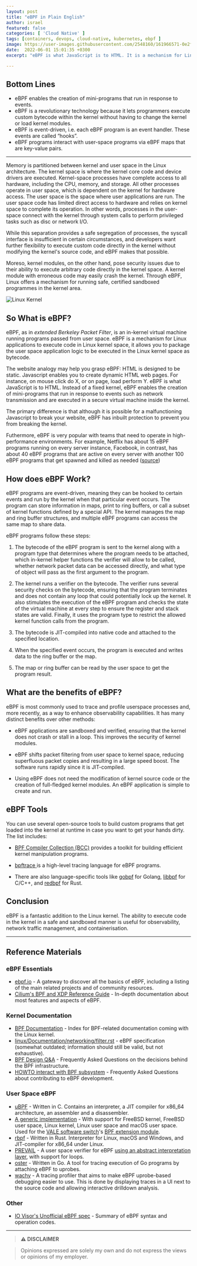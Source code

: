 ```yaml
---
layout: post
title: "eBPF in Plain English"
author: israel
featured: false
categories: [ 'Cloud Native' ]
tags: [containers, devops, cloud-native, kubernetes, ebpf ]
image: https://user-images.githubusercontent.com/2548160/161966571-0e2f2d03-9cc3-499e-b45d-04813ff9d91e.jpeg
date:  2022-06-01 15:01:35 +0300
excerpt: "eBPF is what JavaScript is to HTML. It is a mechanism for Linux applications to execute code in Linux kernel space..."

---
```


  
## Bottom Lines
 
- eBPF enables the creation of mini-programs that run in response to events.
- eBPF is a revolutionary technology because it lets programmers execute custom bytecode within the kernel without having to change the kernel or load kernel modules.
- eBPF is event-driven, i.e. each eBPF program is an event handler. These events are called “hooks”.
- eBPF programs interact with user-space programs via eBPF maps that are key-value pairs.

---

Memory is partitioned between kernel and user space in the Linux architecture. The kernel space is where the kernel core code and device drivers are executed. Kernel-space processes have complete access to all hardware, including the CPU, memory, and storage. All other processes operate in user space, which is dependent on the kernel for hardware access. The user space is the space where user applications are run. The user space code has limited direct access to hardware and relies on kernel space to complete its operation. In other words,  processes in the user-space connect with the kernel through system calls to perform privileged tasks such as disc or network I/O.

While this separation provides a safe segregation of processes, the syscall interface is insufficient in certain circumstances, and developers want further flexibility to execute custom code directly in the kernel without modifying the kernel's source code, and eBPF makes that possible. 

Moreso, kernel modules, on the other hand, pose security issues due to their ability to execute arbitrary code directly in the kernel space. A kernel module with erroneous code may easily crash the kernel. Through eBPF, Linux offers a mechanism for running safe, certified sandboxed programmes in the kernel area.

  <p class="aligncenter">
<img class="lazyimg" alt="Linux Kernel" src="https://user-images.githubusercontent.com/2548160/161970884-4be032c9-bfe6-4eb3-a7a0-08cba88de96a.png"/> 
<br>
</p>

## So What is eBPF?

eBPF, as in _extended Berkeley Packet Filter_, is an in-kernel virtual machine running programs passed from user space. eBPF is a mechanism for Linux applications to execute code in Linux kernel space, it allows you to package the user space application logic to be executed in the Linux kernel space as bytecode. 

The website analogy may help you grasp eBPF: HTML is designed to be static. Javascript enables you to create dynamic HTML web pages. For instance, on mouse click do X, or on page, load perform Y. eBPF is what JavaScript is to HTML. Instead of a fixed kernel, eBPF enables the creation of mini-programs that run in response to events such as network transmission and are executed in a secure virtual machine inside the kernel.

The primary difference is that although it is possible for a malfunctioning Javascript to break your website, eBPF has inbuilt protection to prevent you from breaking the kernel.

Futhermore, eBPF is very popular with teams that need to operate in high-performance environments. For example, Netflix has about 15 eBPF programs running on every server instance, Facebook, in contrast, has about 40 eBPF programs that are active on every server with another 100 eBPF programs that get spawned and killed as needed (<a href="https://www.brendangregg.com/blog/2019-12-02/bpf-a-new-type-of-software.html">source</a>)

## How does eBPF Work?

eBPF programs are event-driven, meaning they can be hooked to certain events and run by the kernel when that particular event occurs. The program can store information in maps, print to ring buffers, or call a subset of kernel functions defined by a special API. The kernel manages the map and ring buffer structures, and multiple eBPF programs can access the same map to share data.


eBPF programs follow these steps:

1. The bytecode of the eBPF program is sent to the kernel along with a program type that determines where the program needs to be attached, which in-kernel helper functions the verifier will allow to be called, whether network packet data can be accessed directly, and what type of object will pass as the first argument to the program.

  

2. The kernel runs a verifier on the bytecode. The verifier runs several security checks on the bytecode, ensuring that the program terminates and does not contain any loop that could potentially lock up the kernel. It also stimulates the execution of the eBPF program and checks the state of the virtual machine at every step to ensure the register and stack states are valid. Finally, it uses the program type to restrict the allowed kernel function calls from the program.

  

3. The bytecode is JIT-compiled into native code and attached to the specified location.

  

4. When the specified event occurs, the program is executed and writes data to the ring buffer or the map.
  

5. The map or ring buffer can be read by the user space to get the program result.


## What are the benefits of eBPF? 

eBPF is most commonly used to trace and profile userspace processes and, more recently, as a way to enhance observability capabilities. It has many distinct benefits over other methods:

- eBPF applications are sandboxed and verified, ensuring that the kernel does not crash or stall in a loop. This improves the security of kernel modules.

- eBPF shifts packet filtering from user space to kernel space, reducing superfluous packet copies and resulting in a large speed boost. The software runs rapidly since it is JIT-compiled.

- Using eBPF does not need the modification of kernel source code or the creation of full-fledged kernel modules. An eBPF application is simple to create and run.


## eBPF Tools

You can use several open-source tools to build custom programs that get loaded into the kernel at runtime in case you want to get your hands dirty. The list includes:

-  <a  href="https://www.containiq.com/post/bcc-tools"  target="_blank"> BPF Compiler Collection (BCC)</a> provides a toolkit for building efficient kernel manipulation programs.

-  <a  href="https://github.com/ajor/bpftrace"  target="_blank"> bpftrace </a> is a high-level tracing language for eBPF programs.

- There are also language-specific tools like <a  href="https://github.com/iovisor/gobpf">gobpf</a> for Golang, <a  href="https://www.containiq.com/post/libbpf">libbpf</a> for C/C++, and <a  href="https://github.com/ingraind/redbpf">redbpf</a> for Rust.


## Conclusion

eBPF is a fantastic addition to the Linux kernel. The ability to execute code in the kernel in a safe and sandboxed manner is useful for observability, network traffic management, and containerisation.

---
  
## Reference Materials

### eBPF Essentials

- [ebpf.io](https://ebpf.io/) - A gateway to discover all the basics of eBPF, including a listing of the main related projects and of community resources.
- [Cilium's BPF and XDP Reference Guide](http://docs.cilium.io/en/latest/bpf/) - In-depth documentation about most features and aspects of eBPF.

### Kernel Documentation

- [BPF Documentation](https://www.kernel.org/doc/html/latest/bpf/index.html) - Index for BPF-related documentation coming with the Linux kernel.
- [linux/Documentation/networking/filter.rst](https://git.kernel.org/pub/scm/linux/kernel/git/torvalds/linux.git/tree/Documentation/networking/filter.rst) - eBPF specification (somewhat outdated; information should still be valid, but not exhaustive).
- [BPF Design Q&A](https://www.kernel.org/doc/html/latest/bpf/bpf_design_QA.html) - Frequently Asked Questions on the decisions behind the BPF infrastructure.
- [HOWTO interact with BPF subsystem](https://www.kernel.org/doc/html/latest/bpf/bpf_devel_QA.html) - Frequently Asked Questions about contributing to eBPF development.

### User Space eBPF

- [uBPF](https://github.com/iovisor/ubpf/) - Written in C. Contains an interpreter, a JIT compiler for x86_64 architecture, an assembler and a disassembler.
- [A generic implementation](https://github.com/YutaroHayakawa/generic-ebpf) - With support for FreeBSD kernel, FreeBSD user space, Linux kernel, Linux user space and macOS user space. Used for the [VALE software switch](https://www.unix.com/man-page/freebsd/4/vale/)'s [BPF extension module](https://github.com/YutaroHayakawa/vale-bpf).
- [rbpf](https://github.com/qmonnet/rbpf) - Written in Rust. Interpreter for Linux, macOS and Windows, and JIT-compiler for x86_64 under Linux.
- [PREVAIL](https://github.com/vbpf/ebpf-verifier) - A user space verifier for eBPF [using an abstract interpretation layer](https://elazarg.github.io/pldi19main-final.pdf), with support for loops.
- [oster](https://github.com/grantseltzer/oster) - Written in Go. A tool for tracing execution of Go programs by attaching eBPF to uprobes.
- [wachy](https://rubrikinc.github.io/wachy/) - A tracing profiler that aims to make eBPF uprobe-based debugging easier to use. This is done by displaying traces in a UI next to the source code and allowing interactive drilldown analysis.

### Other

- [IO Visor's Unofficial eBPF spec](https://github.com/iovisor/bpf-docs/blob/master/eBPF.md) - Summary of eBPF syntax and operation codes.

-------
>  **⚠ DISCLAIMER**

> Opinions expressed are solely my own and do not express the views or opinions of my employer.